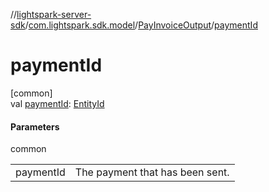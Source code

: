 //[lightspark-server-sdk](../../../index.md)/[com.lightspark.sdk.model](../index.md)/[PayInvoiceOutput](index.md)/[paymentId](payment-id.md)

# paymentId

[common]\
val [paymentId](payment-id.md): [EntityId](../-entity-id/index.md)

#### Parameters

common

| | |
|---|---|
| paymentId | The payment that has been sent. |
